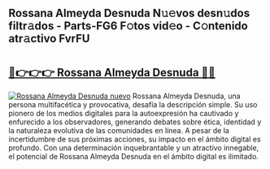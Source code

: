 ## Rossana Almeyda Desnuda N𝚞𝚎vos desn𝚞dos filtr𝚊dos - Parts-FG6 F𝚘tos vid𝚎o - C𝚘ntenido atr𝚊ctivo FvrFU

# <h2><a href="http://mbb93al.tromn.icu/?c=Rossana+Almeyda+Desnuda">🔗👉👉👉 Rossana Almeyda Desnuda 🔗🔗</a></h2>

[![Rossana Almeyda Desnuda nuevo](https://i.imgur.com/pEAQMta.gif)](http://mbb93al.tromn.icu/?c=Rossana+Almeyda+Desnuda)
Rossana Almeyda Desnuda, una persona multifacética y provocativa, desafía la descripción simple. Su uso pionero de los medios digitales para la autoexpresión ha cautivado y enfurecido a los observadores, generando debates sobre ética, identidad y la naturaleza evolutiva de las comunidades en línea. A pesar de la incertidumbre de sus próximas acciones, su impacto en el ámbito digital es profundo. Con una determinación inquebrantable y un atractivo innegable, el potencial de Rossana Almeyda Desnuda en el ámbito digital es ilimitado.
